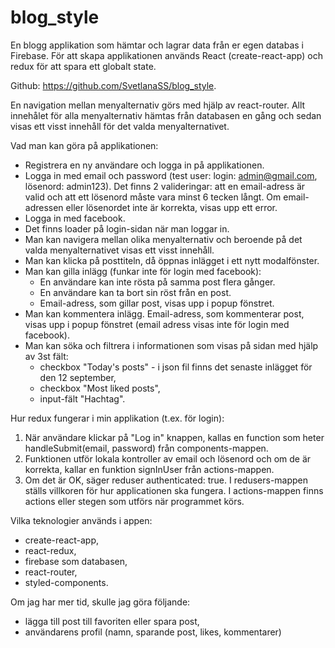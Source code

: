 # blog_style

En blogg applikation som hämtar och lagrar data från er egen databas i Firebase.
För att skapa applikationen används React (create-react-app) och redux för att spara ett globalt state.

Github: https://github.com/SvetlanaSS/blog_style.


En navigation mellan menyalternativ görs med hjälp av react-router.
Allt innehålet för alla menyalternativ hämtas från databasen en gång och sedan visas ett visst innehåll för det valda menyalternativet.

Vad man kan göra på applikationen:
* Registrera en ny användare och logga in på applikationen.
* Logga in med email och password (test user: login: admin@gmail.com, lösenord: admin123).
  Det finns 2 valideringar: att en email-adress är valid och att ett lösenord måste vara minst 6 tecken långt. Om email-adressen eller lösenordet inte är korrekta, visas upp ett error.
* Logga in med facebook.
* Det finns loader på login-sidan när man loggar in.
* Man kan navigera mellan olika menyalternativ och beroende på det valda menyalternativet visas ett visst innehåll.
* Man kan klicka på posttiteln, då öppnas inlägget i ett nytt modalfönster.
* Man kan gilla inlägg (funkar inte för login med facebook):
  * En användare kan inte rösta på samma post flera gånger.
  * En användare kan ta bort sin röst från en post.
  * Email-adress, som gillar post, visas upp i popup fönstret.
* Man kan kommentera inlägg. Email-adress, som kommenterar post, visas upp i popup fönstret (email adress visas inte för login med facebook).
* Man kan söka och filtrera i informationen som visas på sidan med hjälp av 3st fält:
  * checkbox "Today's posts" - i json fil finns det senaste inlägget för den 12 september,
  * checkbox "Most liked posts",
  * input-fält "Hachtag".


Hur redux fungerar i min applikation (t.ex. för login):
1. När användare klickar på "Log in" knappen, kallas en function som heter handleSubmit(email, password) från components-mappen.
2. Funktionen utför lokala kontroller av email och lösenord och om de är korrekta, kallar en funktion signInUser från actions-mappen.
3. Om det är OK, säger reduser authenticated: true.
I redusers-mappen ställs villkoren för hur applicationen ska fungera. I actions-mappen finns actions eller stegen som utförs när programmet körs.


Vilka teknologier används i appen:
* create-react-app,
* react-redux,
* firebase som databasen,
* react-router,
* styled-components.


Om jag har mer tid, skulle jag göra följande:
* lägga till post till favoriten eller spara post,
* användarens profil (namn, sparande post, likes, kommentarer)
